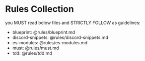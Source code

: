 # Rules Collection

you MUST read below files and STRICTLY FOLLOW as guidelines: 
- blueprint: @rules/blueprint.md
- discord-snippets: @rules/discord-snippets.md
- es-modules: @rules/es-modules.md
- must: @rules/must.md
- tdd: @rules/tdd.md